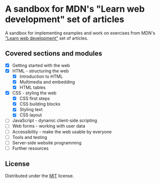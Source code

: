 # A sandbox for MDN's "Learn web development" set of articles

A sandbox for implementing examples and work on exercises
 from MDN's ["Learn web development"](https://developer.mozilla.org/en-US/docs/Learn)
  set of articles.

## Covered sections and modules

* [x] Getting started with the web
* [x] HTML - structuring the web
  - [x] Introduction to HTML
  - [x] Multimedia and embedding
  - [x] HTML tables
* [x] CSS - styling the web
  - [x] CSS first steps
  - [x] CSS building blocks
  - [x] Styling text
  - [x] CSS layout
* [ ] JavaScript - dynamic client-side scripting
* [ ] Web forms - working with user data
* [ ] Accessibility - make the web usable by everyone
* [ ] Tools and testing
* [ ] Server-side website programming
* [ ] Further resources

## License

Distributed under the [MIT](https://choosealicense.com/licenses/mit/) license.  
